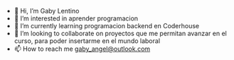 - 👋 Hi, I’m Gaby Lentino
- 👀 I’m interested in  aprender programacion
- 🌱 I’m currently learning  programacion backend en Coderhouse
- 💞️ I’m looking to collaborate on  proyectos  que me permitan  avanzar en el curso,  para poder insertarme en el mundo laboral
- 📫 How to reach me  gaby_angel@outlook.com

<!---
gabylentino/gabylentino is a ✨ special ✨ repository because its `README.md` (this file) appears on your GitHub profile.
You can click the Preview link to take a look at your changes.
--->
